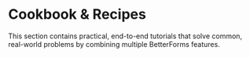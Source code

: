 # Cookbook & Recipes

This section contains practical, end-to-end tutorials that solve common, real-world problems by combining multiple BetterForms features. 